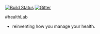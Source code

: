 [![Build Status](https://travis-ci.org/bretth18/healthLab.svg?branch=master)](https://travis-ci.org/bretth18/healthLab)
[![Gitter](https://badges.gitter.im/bretth18/healthLab.svg)](https://gitter.im/bretth18/healthLab?utm_source=badge&utm_medium=badge&utm_campaign=pr-badge)

#healthLab
- reinventing how you manage your health.
